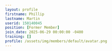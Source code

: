 ```yaml
---
layout: profile
firstname: Phillip
lastname: Martin
userid: 150140045
position: [Former Member]
join_date: 2025-06-29 00:00:00 -0400
training: []
profile: /assets/img/members/default/avatar.png
---
```

